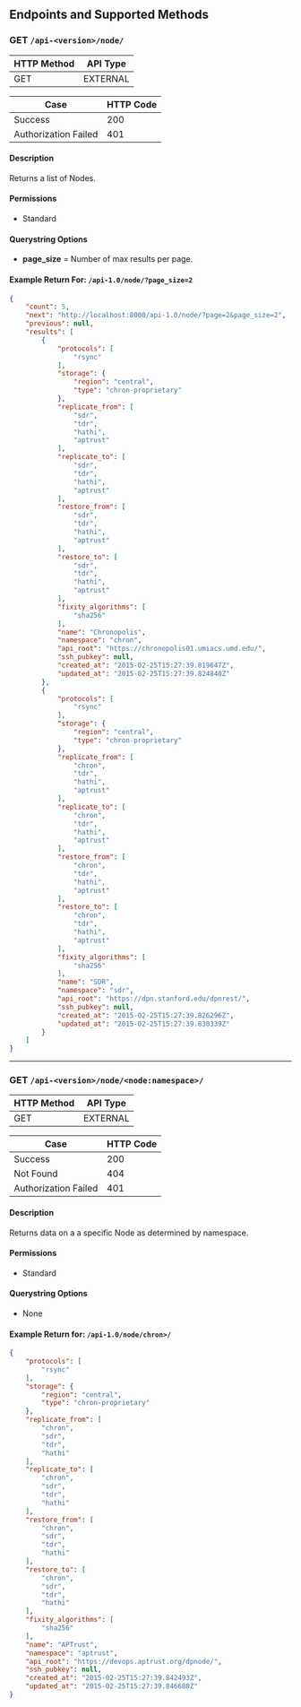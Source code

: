 ## Endpoints and Supported Methods

### GET `/api-<version>/node/`

|HTTP Method|API Type|
|--------|-----------|
|GET|EXTERNAL|

|Case|HTTP Code|
|----|---------|
|Success|200|
|Authorization Failed|401|

#### Description

Returns a list of Nodes.

#### Permissions
* Standard

#### Querystring Options
* **page_size** = Number of max results per page.

#### Example Return For: `/api-1.0/node/?page_size=2`
```json
{
    "count": 5,
    "next": "http://localhost:8000/api-1.0/node/?page=2&page_size=2",
    "previous": null,
    "results": [
        {
            "protocols": [
                "rsync"
            ],
            "storage": {
                "region": "central",
                "type": "chron-proprietary"
            },
            "replicate_from": [
                "sdr",
                "tdr",
                "hathi",
                "aptrust"
            ],
            "replicate_to": [
                "sdr",
                "tdr",
                "hathi",
                "aptrust"
            ],
            "restore_from": [
                "sdr",
                "tdr",
                "hathi",
                "aptrust"
            ],
            "restore_to": [
                "sdr",
                "tdr",
                "hathi",
                "aptrust"
            ],
            "fixity_algorithms": [
                "sha256"
            ],
            "name": "Chronopolis",
            "namespace": "chron",
            "api_root": "https://chronopolis01.umiacs.umd.edu/",
            "ssh_pubkey": null,
            "created_at": "2015-02-25T15:27:39.819647Z",
            "updated_at": "2015-02-25T15:27:39.824840Z"
        },
        {
            "protocols": [
                "rsync"
            ],
            "storage": {
                "region": "central",
                "type": "chron-proprietary"
            },
            "replicate_from": [
                "chron",
                "tdr",
                "hathi",
                "aptrust"
            ],
            "replicate_to": [
                "chron",
                "tdr",
                "hathi",
                "aptrust"
            ],
            "restore_from": [
                "chron",
                "tdr",
                "hathi",
                "aptrust"
            ],
            "restore_to": [
                "chron",
                "tdr",
                "hathi",
                "aptrust"
            ],
            "fixity_algorithms": [
                "sha256"
            ],
            "name": "SDR",
            "namespace": "sdr",
            "api_root": "https://dpn.stanford.edu/dpnrest/",
            "ssh_pubkey": null,
            "created_at": "2015-02-25T15:27:39.826296Z",
            "updated_at": "2015-02-25T15:27:39.830339Z"
        }
    ]
}
```

---
### GET `/api-<version>/node/<node:namespace>/`

|HTTP Method|API Type|
|--------|-----------|
|GET|EXTERNAL|

|Case|HTTP Code|
|----|---------|
|Success|200|
|Not Found|404|
|Authorization Failed|401|

#### Description

Returns data on a a specific Node as determined by namespace.


#### Permissions
* Standard

#### Querystring Options
* None

#### Example Return for: `/api-1.0/node/chron>/`
```json
{
    "protocols": [
        "rsync"
    ],
    "storage": {
        "region": "central",
        "type": "chron-proprietary"
    },
    "replicate_from": [
        "chron",
        "sdr",
        "tdr",
        "hathi"
    ],
    "replicate_to": [
        "chron",
        "sdr",
        "tdr",
        "hathi"
    ],
    "restore_from": [
        "chron",
        "sdr",
        "tdr",
        "hathi"
    ],
    "restore_to": [
        "chron",
        "sdr",
        "tdr",
        "hathi"
    ],
    "fixity_algorithms": [
        "sha256"
    ],
    "name": "APTrust",
    "namespace": "aptrust",
    "api_root": "https://devops.aptrust.org/dpnode/",
    "ssh_pubkey": null,
    "created_at": "2015-02-25T15:27:39.842493Z",
    "updated_at": "2015-02-25T15:27:39.846688Z"
}
```
